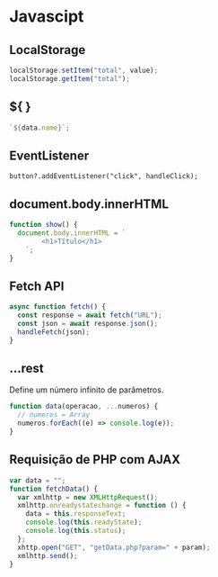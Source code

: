 # Javascipt

## LocalStorage

```jsx
localStorage.setItem("total", value);
localStorage.getItem("total");
```

## ${ }

```jsx
`${data.name}`;
```

## EventListener

```tsx
button?.addEventListener("click", handleClick);
```

## document.body.innerHTML

```jsx
function show() {
  document.body.innerHTML = `
		<h1>Título</h1>
	`;
}
```

## Fetch API

```jsx
async function fetch() {
  const response = await fetch("URL");
  const json = await response.json();
  handleFetch(json);
}
```

## ...rest

Define um número infinito de parâmetros.

```jsx
function data(operacao, ...numeros) {
  // numeros = Array
  numeros.forEach((e) => console.log(e));
}
```

## Requisição de PHP com AJAX

```js
var data = "";
function fetchData() {
  var xmlhttp = new XMLHttpRequest();
  xmlhttp.onreadystatechange = function () {
    data = this.responseText;
    console.log(this.readyState);
    console.log(this.status);
  };
  xhttp.open("GET", "getData.php?param=" + param);
  xmlhttp.send();
}
```
